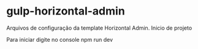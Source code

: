 # gulp-horizontal-admin
Arquivos de configuração da template Horizontal Admin.
Inicio de projeto

Para iniciar digite no console npm run dev
